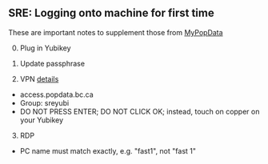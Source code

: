 

## SRE: Logging onto machine for first time

These are important notes to supplement those from [MyPopData](https://my.popdata.bc.ca/html/SRE/mac/connecting.html)

0. Plug in Yubikey

1. Update passphrase

2. VPN [details](https://my.popdata.bc.ca/html/SRE/mac/connecting.html)

  - access.popdata.bc.ca
  - Group: sreyubi
  - DO NOT PRESS ENTER; DO NOT CLICK OK; instead, touch on copper on your Yubikey

3. RDP
  - PC name must match exactly, e.g. "fast1", not "fast 1"

 

